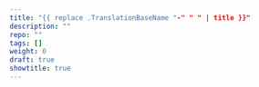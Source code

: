 ```yaml
---
title: "{{ replace .TranslationBaseName "-" " " | title }}"
description: ""
repo: ""
tags: []
weight: 0
draft: true
showtitle: true
---
```


